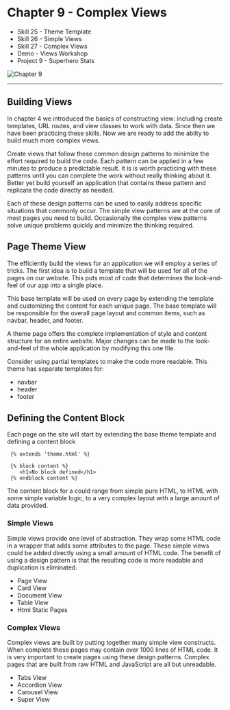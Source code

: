 # Chapter 9 - Complex Views

- Skill 25 - Theme Template
- Skill 26 - Simple Views
- Skill 27 - Complex Views
- Demo - Views Workshop
- Project 9 - Superhero Stats

![Chapter 9](img/chapter-9.jpg)

---

## Building Views

In chapter 4 we introduced the basics of constructing view:  including
create templates, URL routes, and view classes to work with data.  Since then
we have been practicing these skills.  Now we are ready to add the abilty to
build much more complex views.

Create views that follow these common design patterns to minimize the effort
required to build the code.  Each pattern can be applied in a few minutes to
produce a predictable result.  It is is worth practicing with these patterns
until you can complete the work without really thinking about it.  Better yet
build yourself an application that contains these pattern and replicate the
code directly as needed.

Each of these design patterns can be used to easily address specific situations
that commonly occur.  The simple view patterns are at the core of most pages
you need to build.  Occasionally the complex view patterns solve unique 
problems quickly and minimize the thinking required.


## Page Theme View

The efficiently build the views for an application we will employ a series of
tricks.  The first idea is to build a template that will be used for all of the
pages on our website.  This puts most of code that determines the look-and-feel
of our app into a single place.

This base template will be used on every page by extending the template and 
customizing the content for each unique page.  The base template will be 
responsible for the overall page layout and common items, such as navbar, header,
and footer.

A theme page offers the complete implementation of style and content structure
for an entire website.   Major changes can be made to the look-and-feel of the
whole application by modifying this one file.

Consider using partial templates to make the code more readable. This theme 
has separate templates for:

* navbar
* header
* footer


## Defining the Content Block

Each page on the site will start by extending the base theme template and
defining a content block

     {% extends 'theme.html' %}

     {% block content %}
        <h1>No block defined</h1>
     {% endblock content %}

The content block for a could range from simple pure HTML, to HTML with some
simple variable logic, to a very complex layout with a large amount of data
provided.


### Simple Views

Simple views provide one level of abstraction.  They wrap some HTML code in
a wrapper that adds some attributes to the page.  These simple views could be
added directly using a small amount of HTML code.  The benefit of using a
design pattern is that the resulting code is more readable and duplication 
is eliminated.

* Page View
* Card View
* Document View
* Table View
* Html Static Pages


### Complex Views

Complex views are built by putting together many simple view constructs. 
When complete these pages may contain over 1000 lines of HTML code.  It is 
very important to create pages using these design patterns. Complex pages that
are built from raw HTML and JavaScript are all but unreadable.

* Tabs View
* Accordion View
* Carousel View
* Super View


